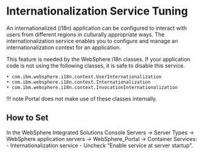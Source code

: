 # Internationalization Service Tuning

An internationalized (i18n) application can be configured to interact with users from different regions in
culturally appropriate ways. The internationalization service enables you to configure and manage an
internationalization context for an application.

This feature is needed by the WebSphere i18n classes. If your application code is not using the following
classes, it is safe to disable this service.

    • com.ibm.websphere.i18n.context.UserInternationalization
    • com.ibm.websphere.i18n.context.Internationalization
    • com.ibm.websphere.i18n.context.InvocationInternationalization

!!! note
    Portal does not make use of these classes internally.

## How to Set

In the WebSphere Integrated Solutions Console Servers → Server Types → WebSphere application servers → WebSphere_Portal → Container Services:
    - Internationalization service
    - Uncheck “Enable service at server startup”.